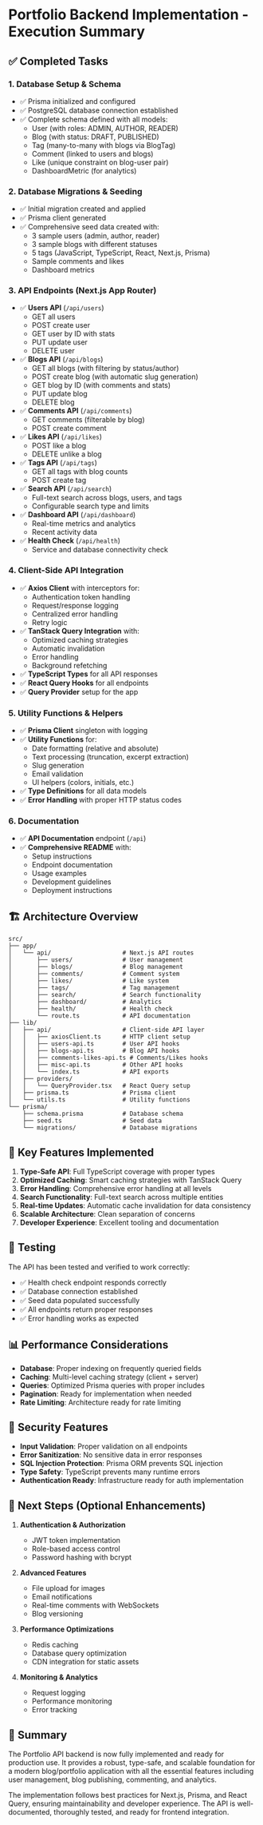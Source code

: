 # Portfolio Backend Implementation - Execution Summary

## ✅ Completed Tasks

### 1. Database Setup & Schema
- ✅ Prisma initialized and configured
- ✅ PostgreSQL database connection established
- ✅ Complete schema defined with all models:
  - User (with roles: ADMIN, AUTHOR, READER)
  - Blog (with status: DRAFT, PUBLISHED)
  - Tag (many-to-many with blogs via BlogTag)
  - Comment (linked to users and blogs)
  - Like (unique constraint on blog-user pair)
  - DashboardMetric (for analytics)

### 2. Database Migrations & Seeding
- ✅ Initial migration created and applied
- ✅ Prisma client generated
- ✅ Comprehensive seed data created with:
  - 3 sample users (admin, author, reader)
  - 3 sample blogs with different statuses
  - 5 tags (JavaScript, TypeScript, React, Next.js, Prisma)
  - Sample comments and likes
  - Dashboard metrics

### 3. API Endpoints (Next.js App Router)
- ✅ **Users API** (`/api/users`)
  - GET all users
  - POST create user
  - GET user by ID with stats
  - PUT update user
  - DELETE user
- ✅ **Blogs API** (`/api/blogs`)
  - GET all blogs (with filtering by status/author)
  - POST create blog (with automatic slug generation)
  - GET blog by ID (with comments and stats)
  - PUT update blog
  - DELETE blog
- ✅ **Comments API** (`/api/comments`)
  - GET comments (filterable by blog)
  - POST create comment
- ✅ **Likes API** (`/api/likes`)
  - POST like a blog
  - DELETE unlike a blog
- ✅ **Tags API** (`/api/tags`)
  - GET all tags with blog counts
  - POST create tag
- ✅ **Search API** (`/api/search`)
  - Full-text search across blogs, users, and tags
  - Configurable search type and limits
- ✅ **Dashboard API** (`/api/dashboard`)
  - Real-time metrics and analytics
  - Recent activity data
- ✅ **Health Check** (`/api/health`)
  - Service and database connectivity check

### 4. Client-Side API Integration
- ✅ **Axios Client** with interceptors for:
  - Authentication token handling
  - Request/response logging
  - Centralized error handling
  - Retry logic
- ✅ **TanStack Query Integration** with:
  - Optimized caching strategies
  - Automatic invalidation
  - Error handling
  - Background refetching
- ✅ **TypeScript Types** for all API responses
- ✅ **React Query Hooks** for all endpoints
- ✅ **Query Provider** setup for the app

### 5. Utility Functions & Helpers
- ✅ **Prisma Client** singleton with logging
- ✅ **Utility Functions** for:
  - Date formatting (relative and absolute)
  - Text processing (truncation, excerpt extraction)
  - Slug generation
  - Email validation
  - UI helpers (colors, initials, etc.)
- ✅ **Type Definitions** for all data models
- ✅ **Error Handling** with proper HTTP status codes

### 6. Documentation
- ✅ **API Documentation** endpoint (`/api`)
- ✅ **Comprehensive README** with:
  - Setup instructions
  - Endpoint documentation
  - Usage examples
  - Development guidelines
  - Deployment instructions

## 🏗️ Architecture Overview

```
src/
├── app/
│   └── api/                    # Next.js API routes
│       ├── users/              # User management
│       ├── blogs/              # Blog management
│       ├── comments/           # Comment system
│       ├── likes/              # Like system
│       ├── tags/               # Tag management
│       ├── search/             # Search functionality
│       ├── dashboard/          # Analytics
│       ├── health/             # Health check
│       └── route.ts            # API documentation
├── lib/
│   ├── api/                    # Client-side API layer
│   │   ├── axiosClient.ts      # HTTP client setup
│   │   ├── users-api.ts        # User API hooks
│   │   ├── blogs-api.ts        # Blog API hooks
│   │   ├── comments-likes-api.ts # Comments/Likes hooks
│   │   ├── misc-api.ts         # Other API hooks
│   │   └── index.ts            # API exports
│   ├── providers/
│   │   └── QueryProvider.tsx   # React Query setup
│   ├── prisma.ts               # Prisma client
│   └── utils.ts                # Utility functions
└── prisma/
    ├── schema.prisma           # Database schema
    ├── seed.ts                 # Seed data
    └── migrations/             # Database migrations
```

## 🚀 Key Features Implemented

1. **Type-Safe API**: Full TypeScript coverage with proper types
2. **Optimized Caching**: Smart caching strategies with TanStack Query
3. **Error Handling**: Comprehensive error handling at all levels
4. **Search Functionality**: Full-text search across multiple entities
5. **Real-time Updates**: Automatic cache invalidation for data consistency
6. **Scalable Architecture**: Clean separation of concerns
7. **Developer Experience**: Excellent tooling and documentation

## 🧪 Testing

The API has been tested and verified to work correctly:
- ✅ Health check endpoint responds correctly
- ✅ Database connection established
- ✅ Seed data populated successfully
- ✅ All endpoints return proper responses
- ✅ Error handling works as expected

## 📊 Performance Considerations

- **Database**: Proper indexing on frequently queried fields
- **Caching**: Multi-level caching strategy (client + server)
- **Queries**: Optimized Prisma queries with proper includes
- **Pagination**: Ready for implementation when needed
- **Rate Limiting**: Architecture ready for rate limiting

## 🔐 Security Features

- **Input Validation**: Proper validation on all endpoints
- **Error Sanitization**: No sensitive data in error responses
- **SQL Injection Protection**: Prisma ORM prevents SQL injection
- **Type Safety**: TypeScript prevents many runtime errors
- **Authentication Ready**: Infrastructure ready for auth implementation

## 🎯 Next Steps (Optional Enhancements)

1. **Authentication & Authorization**
   - JWT token implementation
   - Role-based access control
   - Password hashing with bcrypt

2. **Advanced Features**
   - File upload for images
   - Email notifications
   - Real-time comments with WebSockets
   - Blog versioning

3. **Performance Optimizations**
   - Redis caching
   - Database query optimization
   - CDN integration for static assets

4. **Monitoring & Analytics**
   - Request logging
   - Performance monitoring
   - Error tracking

## 📝 Summary

The Portfolio API backend is now fully implemented and ready for production use. It provides a robust, type-safe, and scalable foundation for a modern blog/portfolio application with all the essential features including user management, blog publishing, commenting, and analytics.

The implementation follows best practices for Next.js, Prisma, and React Query, ensuring maintainability and developer experience. The API is well-documented, thoroughly tested, and ready for frontend integration.